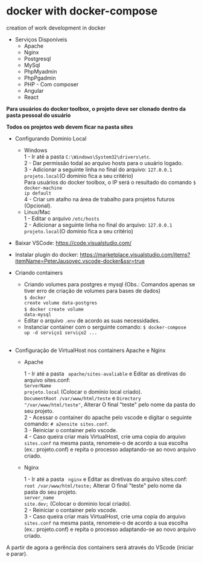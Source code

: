# docker with docker-compose
creation of work development in docker

* Serviços Disponíveis
  * Apache
  * Nginx
  * Postgresql
  * MySql
  * PhpMyadmin
  * PhpPgadmin
  * PHP - Com composer
  * Angular
  * React

<strong>Para usuários do docker toolbox, o projeto deve ser clonado dentro da pasta pessoal do usuário</strong><br>

<strong>Todos os projetos web devem ficar na pasta sites</strong>

* Configurando Dominio Local

  * Windows<br>
    1 - Ir até a pasta <code>C:\Windows\System32\drivers\etc</code>.<br>
    2 - Dar permissão todal ao arquivo hosts para o usuário logado.<br>
    3 - Adicionar a seguinte linha no final do arquivo: <code>127.0.0.1	projeto.local</code>(O dominio fica a seu critério)<br>
    Para usuários do docker toolbox, o IP será o resultado do comando <code>$ docker-machine ip default</code><br>
    4 - Criar um atalho na área de trabalho para projetos futuros (Opcional).<br>
  * Linux/Mac<br>
    1 - Editar o arquivo <code>/etc/hosts</code><br>
    2 - Adicionar a seguinte linha no final do arquivo: <code>127.0.0.1	projeto.local</code>(O dominio fica a seu critério)<br>
  
 *  Baixar VSCode: https://code.visualstudio.com/<br>
 *  Instalar plugin do docker: https://marketplace.visualstudio.com/items?itemName=PeterJausovec.vscode-docker&ssr=true<br>

* Criando containers

  * Criando volumes para postgres e mysql (Obs.: Comandos apenas se tiver erro de criação de volumes para bases de dados)<br>
    <code>$ docker create volume data-postgres</code><br>
    <code>$ docker create volume data-mysql</code><br>
  * Editar o arquivo <code>.env</code> de acordo as suas necessidades.<br>
  * Instanciar container com o serguinte comando:
    <code>$ docker-compose up -d serviço1 serviço2 ...</code><br><br>

* Configuração de VirtualHost nos containers Apache e Nginx

  * Apache<br>
  
    1 - Ir até a pasta <code> apache/sites-avaliable</code> e Editar as diretivas do arquivo sites.conf:<br>
        <code>ServerName projeto.local</code> (Colocar o dominio local criado).<br>
        <code>DocumentRoot /var/www/html/teste</code> e <code>Directory "/var/www/html/teste"</code>, Alterar O final "teste" pelo nome da pasta do seu projeto.<br>
    2 - Acessar o container do apache pelo vscode e digitar o seguinte comando: <code># a2ensite sites.conf</code>.<br>
    3 - Reiniciar o container pelo vscode.<br>
    4 - Caso queira criar mais VirtualHost, crie uma copia do arquivo <code>sites.conf</code> na mesma pasta, renomeie-o de acordo a sua escolha (ex.: projeto.conf) e repita o processo adaptando-se ao novo arquivo criado.<br>
  
  * Nginx <br>
  
    1 - Ir até a pasta <code> nginx</code> e Editar as diretivas do arquivo sites.conf:<br>
      <code>root /var/www/html/teste;</code> Alterar O final "teste" pelo nome da pasta do seu projeto.<br>
      <code>server_name site.dev;</code> (Colocar o dominio local criado).<br>
    2 - Reiniciar o container pelo vscode.<br>
    3 - Caso queira criar mais VirtualHost, crie uma copia do arquivo <code>sites.conf</code> na mesma pasta, renomeie-o de acordo a sua escolha (ex.: projeto.conf) e repita o processo adaptando-se ao novo arquivo criado.<br>
    
 A partir de agora a gerência dos containers será através do VScode (iniciar e parar).
  
  
